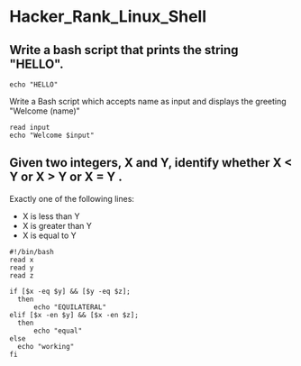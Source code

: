 # Hacker_Rank_Linux_Shell

## Write a bash script that prints the string "HELLO".
```
echo "HELLO"
```

Write a Bash script which accepts name as input and displays the greeting "Welcome (name)"
```
read input
echo "Welcome $input"
```

## Given two integers, X  and Y, identify whether X < Y or X > Y or X = Y .

 Exactly one of the following lines:
 - X is less than Y
 - X is greater than Y
 - X is equal to Y

  ```
  #!/bin/bash
read x 
read y 
read z 

if [$x -eq $y] && [$y -eq $z];
    then 
        echo "EQUILATERAL"
elif [$x -en $y] && [$x -en $z];
    then 
        echo "equal"
else 
    echo "working"
fi
  ```
